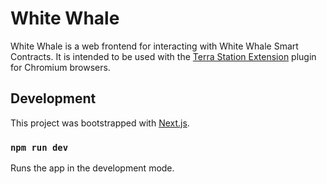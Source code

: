 # White Whale

White Whale is a web frontend for interacting with White Whale Smart Contracts. It is intended to be used with the [Terra Station Extension](https://terra.money/extension) plugin for Chromium browsers.

## Development

This project was bootstrapped with [Next.js](https://github.com/vercel/next.js).

### `npm run dev`

Runs the app in the development mode.
